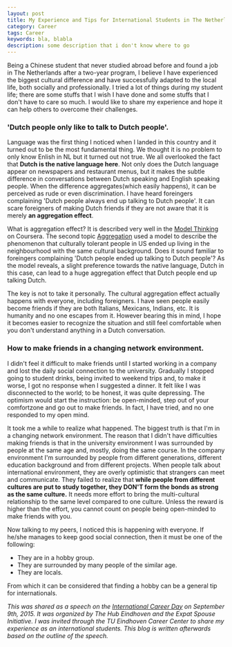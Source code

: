 ```yaml
---
layout: post
title: My Experience and Tips for International Students in The Netherlands
category: Career
tags: Career
keywords: bla, blabla
description: some description that i don't know where to go
---
```


Being a Chinese student that never studied abroad before and found a job in The Netherlands after a two-year program, I believe I have experienced the biggest cultural difference and have successfully adapted to the local life, both socially and professionally. I tried a lot of things during my student life; there are some stuffs that I wish I have done and some stuffs that I don't have to care so much. I would like to share my experience and hope it can help others to overcome their challenges.

### 'Dutch people only like to talk to Dutch people'.
<!-- Aggregation phenomena. Example: coursera 'Model Thinking' Ch #. Minor discrimination of single person creates enormous aggregation effect. Language aggregation effect. Examples. Don't take it personally. Foreigners get aggregation too. Examples lunch table. 
What to do: reach out; be tolerant to 'awkward' behaviors of yourself and of others. 
Do something you enjoy doing; find a hobby. Example sports. -->

Language was the first thing I noticed when I landed in this country and it turned out to be the most fundamental thing. We thought it is no problem to only know Enlish in NL but it turned out not true. We all overlooked the fact that **Dutch is the native language here**. Not only does the Dutch language appear on newspapers and restaurant menus, but it makes the subtle difference in conversations between Dutch speaking and English speaking people. When the difference aggregates(which easily happens), it can be perceived as rude or even discrimination. I have heard foreingers complaining 'Dutch people always end up talking to Dutch people'. It can scare foreigners of making Dutch friends if they are not aware that it is merely **an aggregation effect**.

What is aggregation effect? It is described very well in the [Model Thinking](https://www.coursera.org/learn/model-thinking) on Coursera. The second topic [Aggregation](https://www.youtube.com/watch?v=Kc-KW8EuFZw) used a model to describe the phenomenon that culturally tolerant people in US ended up living in the neighbourhood with the same cultural background. Does it sound familiar to foreingers complaining 'Dutch people ended up talking to Dutch people'? As the model reveals, a slight preference towards the native language, Dutch in this case, can lead to a huge aggregation effect that Dutch people end up talking Dutch. 

The key is not to take it personally. The cultural aggregation effect actually happens with everyone, including foreigners. I have seen people easily become friends if they are both Italians, Mexicans, Indians, etc. It is humanity and no one escapes from it. However bearing this in mind, I hope it becomes easier to recognize the situation and still feel comfortable when you don't understand anything in a Dutch conversation.

### How to make friends in a changing network environment.
<!-- How to deal with changes in the networking environment. -->
I didn't feel it difficult to make friends until I started working in a company and lost the daily social connection to the university. Gradually I stopped going to student drinks, being invited to weekend trips and, to make it worse, I got no response when I suggested a dinner. It felt like I was disconnected to the world; to be honest, it was quite depressing. The optimism would start the instruction: be open-minded, step out of your comfortzone and go out to make friends. In fact, I have tried, and no one responded to my open mind.

It took me a while to realize what happened. The biggest truth is that I'm in a changing network environment. The reason that I didn't have difficulties making friends is that in the university environment I was surrounded by people at the same age and, mostly, doing the same course. In the company environment I'm surrounded by people from different generations, different education background and from different projects. When people talk about international environment, they are overly optimistic that strangers can meet and communicate. They failed to realize that **while people from different cultures are put to study together, they DON'T form the bonds as strong as the same culture.** It needs more effort to bring the multi-cultural relationship to the same level compared to one culture. Unless the reward is higher than the effort, you cannot count on people being open-minded to make friends with you.

Now talking to my peers, I noticed this is happening with everyone. If he/she manages to keep good social connection, then it must be one of the following:

* They are in a hobby group.
* They are surrounded by many people of the similar age.
* They are locals.

From which it can be considered that finding a hobby can be a general tip for internationals.

<!-- ### How to plan for your study and career.-->
<!-- Study cost, immigration issue, Dutch language, internships/graduation project, keeping contacts with supervisors for PhD offers or other references. -->



<!-- ### How to make efficient use of free time. -->
<!-- /Parties vs. volunteer work vs. freelancer vs. side job. -->

*This was shared as a speech on the [International Career Day](https://www.facebook.com/events/1459938794302655/) on September 9th, 2015. It was organized by The Hub Eindhoven and the Expat Spouse Initiative. I was invited through the TU Eindhoven Career Center to share my experience as an international students. This blog is written afterwards based on the outline of the speech.*
